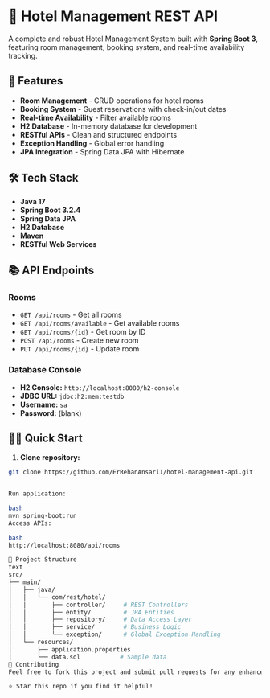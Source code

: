 # 🏨 Hotel Management REST API

A complete and robust Hotel Management System built with **Spring Boot 3**, featuring room management, booking system, and real-time availability tracking.

## 🚀 Features

- **Room Management** - CRUD operations for hotel rooms
- **Booking System** - Guest reservations with check-in/out dates
- **Real-time Availability** - Filter available rooms
- **H2 Database** - In-memory database for development
- **RESTful APIs** - Clean and structured endpoints
- **Exception Handling** - Global error handling
- **JPA Integration** - Spring Data JPA with Hibernate

## 🛠️ Tech Stack

- **Java 17**
- **Spring Boot 3.2.4**
- **Spring Data JPA**
- **H2 Database**
- **Maven**
- **RESTful Web Services**

## 📚 API Endpoints

### Rooms
- `GET /api/rooms` - Get all rooms
- `GET /api/rooms/available` - Get available rooms
- `GET /api/rooms/{id}` - Get room by ID
- `POST /api/rooms` - Create new room
- `PUT /api/rooms/{id}` - Update room

### Database Console
- **H2 Console:** `http://localhost:8080/h2-console`
- **JDBC URL:** `jdbc:h2:mem:testdb`
- **Username:** `sa`
- **Password:** (blank)

## 🏃‍♂️ Quick Start

1. **Clone repository:**
```bash
git clone https://github.com/ErRehanAnsari1/hotel-management-api.git


Run application:

bash
mvn spring-boot:run
Access APIs:

bash
http://localhost:8080/api/rooms

📁 Project Structure
text
src/
├── main/
│   ├── java/
│   │   └── com/rest/hotel/
│   │       ├── controller/     # REST Controllers
│   │       ├── entity/         # JPA Entities
│   │       ├── repository/     # Data Access Layer
│   │       ├── service/        # Business Logic
│   │       └── exception/      # Global Exception Handling
│   └── resources/
│       ├── application.properties
│       └── data.sql           # Sample data
🤝 Contributing
Feel free to fork this project and submit pull requests for any enhancements.

⭐ Star this repo if you find it helpful!
